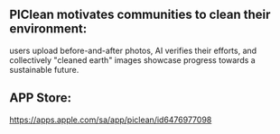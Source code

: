 ## PIClean motivates communities to clean their environment:
 users upload before-and-after photos, AI verifies their efforts, and collectively "cleaned earth" images showcase progress towards a sustainable future.


## APP Store:
https://apps.apple.com/sa/app/piclean/id6476977098
